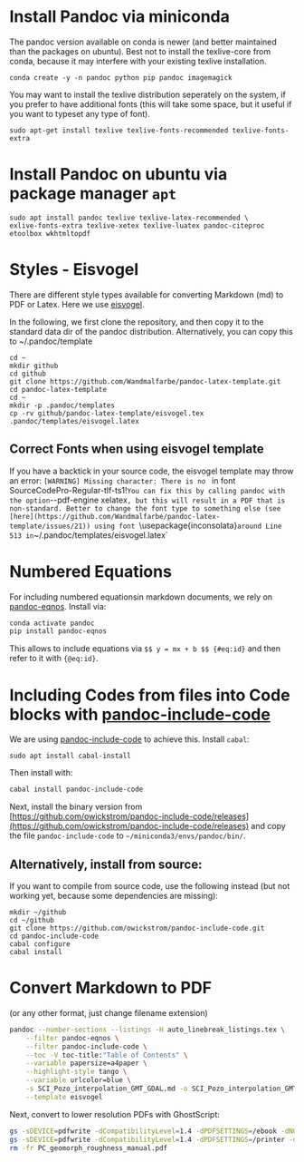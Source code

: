 # Install Pandoc via miniconda
The pandoc version available on conda is newer (and better maintained than the packages on ubuntu). Best not to install the texlive-core from conda, because it may interfere with your existing texlive installation.

```
conda create -y -n pandoc python pip pandoc imagemagick
```

You may want to install the texlive distribution seperately on the system, if you prefer to have additional fonts (this will take some space, but it useful if you want to typeset any type of font).
```
sudo apt-get install texlive texlive-fonts-recommended texlive-fonts-extra
```

# Install Pandoc on ubuntu via package manager `apt`
```
sudo apt install pandoc texlive texlive-latex-recommended \
exlive-fonts-extra texlive-xetex texlive-luatex pandoc-citeproc etoolbox wkhtmltopdf
```

# Styles - Eisvogel
There are different style types available for converting Markdown (md) to PDF or Latex. Here we use [eisvogel](https://github.com/Wandmalfarbe/pandoc-latex-template).

In the following, we first clone the repository, and then copy it to the standard data dir of the pandoc distribution. Alternatively, you can copy this to ~/.pandoc/template

```
cd ~
mkdir github
cd github
git clone https://github.com/Wandmalfarbe/pandoc-latex-template.git
cd pandoc-latex-template
cd ~
mkdir -p .pandoc/templates
cp -rv github/pandoc-latex-template/eisvogel.tex .pandoc/templates/eisvogel.latex
```
## Correct Fonts when using eisvogel template
If you have a backtick in your source code, the eisvogel template may throw an error:
`[WARNING] Missing character: There is no ` in font SourceCodePro-Regular-tlf-ts1!`
You can fix this by calling pandoc with the option `--pdf-engine xelatex`, but this will result in a PDF that is non-standard. Better to change the font type to something else (see [here](https://github.com/Wandmalfarbe/pandoc-latex-template/issues/21)) using font `\usepackage{inconsolata}` around Line 513 in `~/.pandoc/templates/eisvogel.latex`


# Numbered Equations
For including numbered equationsin markdown documents, we rely on [pandoc-eqnos](https://github.com/tomduck/pandoc-eqnos). Install via:

```bash
conda activate pandoc
pip install pandoc-eqnos
```

This allows to include equations via `$$ y = mx + b $$ {#eq:id}` and then refer to it with `{@eq:id}`.

# Including Codes from files into Code blocks with [pandoc-include-code](https://github.com/owickstrom/pandoc-include-code)
We are using [pandoc-include-code](https://github.com/owickstrom/pandoc-include-code) to achieve this. Install `cabal`:

```
sudo apt install cabal-install
```
Then install with:
```bash
cabal install pandoc-include-code
```

Next, install the binary version from [https://github.com/owickstrom/pandoc-include-code/releases](https://github.com/owickstrom/pandoc-include-code/releases) and copy the file `pandoc-include-code` to `~/miniconda3/envs/pandoc/bin/`.

## Alternatively, install from source:
If you want to compile from source code, use the following instead (but not working yet, because some dependencies are missing):
```
mkdir ~/github
cd ~/github
git clone https://github.com/owickstrom/pandoc-include-code.git
cd pandoc-include-code
cabal configure
cabal install
```


# Convert Markdown to PDF

(or any other format, just change filename extension)
```bash
pandoc --number-sections --listings -H auto_linebreak_listings.tex \
    --filter pandoc-eqnos \
    --filter pandoc-include-code \
    --toc -V toc-title:"Table of Contents" \
    --variable papersize=a4paper \
    --highlight-style tango \
    --variable urlcolor=blue \
    -s SCI_Pozo_interpolation_GMT_GDAL.md -o SCI_Pozo_interpolation_GMT_GDAL.pdf \
    --template eisvogel    
```



Next, convert to lower resolution PDFs with GhostScript:

```bash
gs -sDEVICE=pdfwrite -dCompatibilityLevel=1.4 -dPDFSETTINGS=/ebook -dNOPAUSE -dQUIET -dBATCH -sOutputFile=SCI_Pozo_interpolation_GMT_GDAL_ebook.pdf SCI_Pozo_interpolation_GMT_GDAL.pdf
gs -sDEVICE=pdfwrite -dCompatibilityLevel=1.4 -dPDFSETTINGS=/printer -dNOPAUSE -dQUIET -dBATCH -sOutputFile=SCI_Pozo_interpolation_GMT_GDAL_print.pdf SCI_Pozo_interpolation_GMT_GDAL.pdf
rm -fr PC_geomorph_roughness_manual.pdf
```

